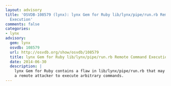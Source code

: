 ```yaml
---
layout: advisory
title: 'OSVDB-108579 (lynx): lynx Gem for Ruby lib/lynx/pipe/run.rb Remote Command
  Execution'
comments: false
categories:
- lynx
advisory:
  gem: lynx
  osvdb: 108579
  url: http://osvdb.org/show/osvdb/108579
  title: lynx Gem for Ruby lib/lynx/pipe/run.rb Remote Command Execution
  date: 2014-06-30
  description: |
    lynx Gem for Ruby contains a flaw in lib/lynx/pipe/run.rb that may allow
    a remote attacker to execute arbitrary commands.
---
```


